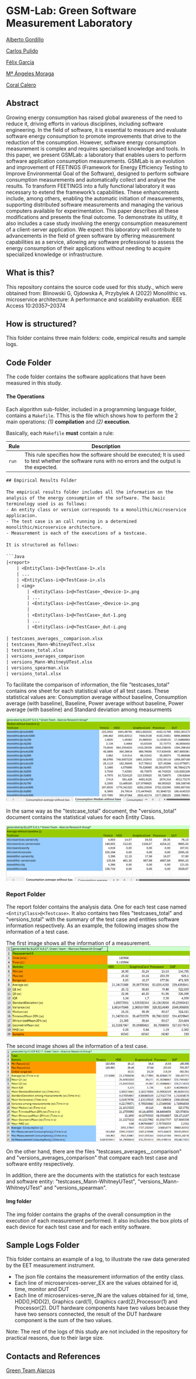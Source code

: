 # GSM-Lab: Green Software Measurement Laboratory


[Alberto Gordillo](https://orcid.org/0000-0002-4742-173X)  

[Carlos Pulido](https://orcid.org/0009-0008-8122-3500)

[Félix García](https://orcid.org/0000-0001-6460-0353)

[Mª Ángeles Moraga](https://orcid.org/0000-0001-9165-7144)

[Coral Calero](https://orcid.org/0000-0003-0728-4176)



## Abstract

Growing energy consumption has raised global awareness of the need to reduce it, driving efforts in various disciplines, including software engineering. In the field of software, it is essential to measure and evaluate software energy consumption to promote improvements that drive to the reduction of the consumption. However, software energy consumption measurement is complex and requires specialised knowledge and tools. In this paper, we present GSMLab: a laboratory that enables users to perform software application consumption measurements. GSMLab is an evolution and improvement of FEETINGS (Framework for Energy Efficiency Testing to Improve Environmental Goal of the Software), designed to perform software consumption measurements and automatically collect and analyse the results. To transform FEETINGS into a fully functional laboratory it was necessary to extend the framework’s capabilities. These enhancements include, among others, enabling the automatic initiation of measurements, supporting distributed software measurements and managing the various computers available for experimentation. 
This paper describes all these modifications and presents the final outcome. To demonstrate its utility, it also includes a case study involving the energy consumption measurement of a client-server application.
We expect this laboratory will contribute to advancements in the field of green software by offering measurement capabilities as a service, allowing any software professional to assess the energy consumption of their applications without needing to acquire specialized knowledge or infrastructure.

## What is this?

This repository contains the source code used for this study., which were obtained from: Blinowski G, Ojdowska A, Przybylek A (2022) Monolithic vs. microservice architecture: A performance and scalability evaluation. IEEE Access 10:20357–20374

## How is structured?

This folder contains three main folders: code, empirical results and sample logs.

## Code Folder

The code folder contains the software applications that have been measured in this study.

#### The Operations

Each algorithm sub-folder, included in a programming language folder, contains a `Makefile`.
TThis is the file which shows how to perform the 2 main operations: *(1)* **compilation** and *(2)* **execution**.

Basically, each `Makefile` **must** contain a rule:

| Rule | Description |
| -------- | -------- |
| `run` | This rule specifies how the software should be executed; It is used to test whether the software runs with no errors and the output is the expected. 

```
## Empirical Results Folder

The empirical results folder includes all the information on the analysis of the energy consumption of the software. The basic terminology used is as follows:
- An entity class or version corresponds to a monolithic/microservice applicacion. 
- The test case is an call running in a determined monolithic/microservice architecture.
- Measurement is each of the executions of a testcase.

It is structured as follows:

```Java
|<report>
	| <EntityClass-1>@<TestCase-1>.xls
	| ...
	| <EntityClass-i>@<TestCase-i>.xls
	| <img>
		| <EntityClass-1>@<TestCase>_<Device-1>.png
		| ...
		| <EntityClass-i>@<TestCase>_<Device-i>.png
		|
		| <EntityClass-1>@<TestCase>_dut-1.png
		| ...
		| <EntityClass-i>@<TestCase>_dut-i.png

| testcases_averages__comparison.xlsx
| testcases_Mann-WhitneyUTest.xlsx
| testcases_total.xlsx
| versions_averages_comparison
| versions_Mann-WhitneyUTest.xlsx
| versions_spearman.xlsx
| versions_total.xlsx

```
To facilitate the comparison of information, the file "testcases_total" contains one sheet for each statistical value of all test cases. These statistical values are:
Consumption average without baseline, Consumption average (with baseline), Baseline, Power average without baseline, Power average (with baseline) and Standard deviation among measurments 

![](resources/testcases_total_example.PNG)

In the same way as the "testcase_total" document, the "versions_total" document contains the statistical values for each Entity Class.

![](resources/versions_total_example.PNG)


### Report Folder
The report folder contains the analysis data. One for each test case named `<EntityClass>@<Testcase>`. It also contains two files "testcases_total" and "versions_total" with the summary of the test case and entities software information respectively.
As an example, the following images show the information of a test case.

The first image shows all the information of a measurement.
![](resources/measurement_example.PNG)

The second image shows all the information of a test case.
![](resources/testcase_example.PNG)

On the other hand, there are the files "testcases_averages__comparison" and "versions_averages_comparison" that compare each test case and software entity respectively.

In addition, there are the documents with the statistics for each testcase and software entity:
"testcases_Mann-WhitneyUTest", "versions_Mann-WhitneyUTest" and "versions_spearman".

#### Img folder
The img folder contains the graphs of the overall consumption in the execution of each measurement performed. It also includes the box plots of each device for each test case and for each entity software.

## Sample Logs Folder
This folder contains an example of a log, to illustrate the raw data generated by the EET measurement instrument. 
- The json file contains the measurement information of the entity class.
- Each line of microservices-server_EX are the values obtained for id, time, monitor and DUT
- Each line of microservices-serve_IN are the values obtained for id, time, HDD(),HDD(2), Graphics card(1), Graphics card(2),Processor(1) and Processor(2).
DUT hardware components have two values because they have two sensors connected, the result of the DUT hardware component is the sum of the two values.

Note: The rest of the logs of this study are not included in the repository for practical reasons, due to their large size.

## Contacts and References

[Green Team Alarcos](https://greenteamalarcos.uclm.es/)

